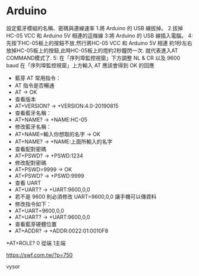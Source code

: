 # Arduino
設定藍牙模組的名稱、密碼與連線速率
1.將 Arduino 的 USB 線拔掉。
2.拔掉 HC-05 VCC 和 Arduino 5V 相連的這條線
3:將 Arduino 的 USB 線插入電腦。
4:先按下HC-05板上的按鈕不放.然行將HC-05 VCC 和 Arduino 5V 相連
  約1秒左右放掉HC-05板上的按鈕,此時HC-05板上的燈約2秒鐘閃一次.
  就代表進入AT COMMAND模式了.
5:
  在「序列埠監控視窗」下方調整 NL & CR 以及 9600 baud
  在「序列埠監控視窗」上方輸入 AT 應該會得到 OK 的回應
* 藍芽 AT 常用指令：
* AT 指令是否暢通
* AT -> OK
* 查看版本
* AT+VERSION? -> +VERSION:4.0-20190815
* 查看藍牙名稱：
* AT+NAME? -> +NAME:HC-05
* 修改藍牙名稱：
* AT+NAME=輸入你想取的名字 -> OK
* AT+NAME? -> +NAME:上面所輸入的名字
* 查看配對密碼
* AT+PSWD? -> +PSWD:1234
* 修改配對密碼
* AT+PSWD=9999 -> OK
* AT+PSWD? -> +PSWD:9999          
* 查看 UART
* AT+UART? -> +UART:9600,0,0                 
* 若不是 9600 則必須修改 UART=9600,0,0 讓手機可以傳資料
* 修改指令如下：
* AT+UART=9600,0,0
* AT+UART? -> +UART:9600,0,0
* 查看藍芽硬體位置
* AT+ADDR? -> +ADDR:0022:01:0010F8

*AT+ROLE? 0 從端   1主端

https://swf.com.tw/?p=750

vysor
